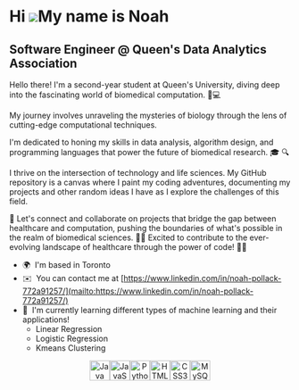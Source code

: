 Hi ![](https://user-images.githubusercontent.com/18350557/176309783-0785949b-9127-417c-8b55-ab5a4333674e.gif)My name is Noah
============================================================================================================================

Software Engineer @ Queen's Data Analytics Association
------------------------------------------------------

Hello there! I'm a second-year student at Queen's University, diving deep into the fascinating world of biomedical computation. 🧬💻 

My journey involves unraveling the mysteries of biology through the lens of cutting-edge computational techniques. 

I'm dedicated to honing my skills in data analysis, algorithm design, and programming languages that power the future of biomedical research. 🎓 🔍 

I thrive on the intersection of technology and life sciences. My GitHub repository is a canvas where I paint my coding adventures, documenting my projects and other random ideas I have as I explore the challenges of this field. 

🤝 Let's connect and collaborate on projects that bridge the gap between healthcare and computation, pushing the boundaries of what's possible in the realm of biomedical sciences. 🚀🔬 Excited to contribute to the ever-evolving landscape of healthcare through the power of code! 💪💊

-  🌍  I'm based in Toronto
-  ✉️  You can contact me at [https://www.linkedin.com/in/noah-pollack-772a91257/](mailto:https://www.linkedin.com/in/noah-pollack-772a91257/)
-  🧠  I'm currently learning different types of machine learning and their applications!
      - Linear Regression
      - Logistic Regression
      - Kmeans Clustering
    
<p align="center">
<a href="https://www.oracle.com/java/" target="_blank" rel="noreferrer"><img src="https://raw.githubusercontent.com/danielcranney/readme-generator/main/public/icons/skills/java-colored.svg" width="36" height="36" alt="Java" /></a><a href="https://developer.mozilla.org/en-US/docs/Web/JavaScript" target="_blank" rel="noreferrer"><img src="https://raw.githubusercontent.com/danielcranney/readme-generator/main/public/icons/skills/javascript-colored.svg" width="36" height="36" alt="JavaScript" /></a><a href="https://www.python.org/" target="_blank" rel="noreferrer"><img src="https://raw.githubusercontent.com/danielcranney/readme-generator/main/public/icons/skills/python-colored.svg" width="36" height="36" alt="Python" /></a><a href="https://developer.mozilla.org/en-US/docs/Glossary/HTML5" target="_blank" rel="noreferrer"><img src="https://raw.githubusercontent.com/danielcranney/readme-generator/main/public/icons/skills/html5-colored.svg" width="36" height="36" alt="HTML5" /></a><a href="https://www.w3.org/TR/CSS/#css" target="_blank" rel="noreferrer"><img src="https://raw.githubusercontent.com/danielcranney/readme-generator/main/public/icons/skills/css3-colored.svg" width="36" height="36" alt="CSS3" /></a><a href="https://www.mysql.com/" target="_blank" rel="noreferrer"><img src="https://raw.githubusercontent.com/danielcranney/readme-generator/main/public/icons/skills/mysql-colored.svg" width="36" height="36" alt="MySQL" /></a>
                    </p>
                    

<!--
**noahp179/noahp179** is a ✨ _special_ ✨ repository because its `README.md` (this file) appears on your GitHub profile.

Here are some ideas to get you started:

- 🔭 I’m currently working on ...
- 🌱 I’m currently learning ...
- 👯 I’m looking to collaborate on ...
- 🤔 I’m looking for help with ...
- 💬 Ask me about ...
- 📫 How to reach me: ...
- 😄 Pronouns: ...
- ⚡ Fun fact: ...
-->
